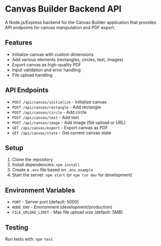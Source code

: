 # Canvas Builder Backend API

A Node.js/Express backend for the Canvas Builder application that provides API endpoints for canvas manipulation and PDF export.

## Features

- Initialize canvas with custom dimensions
- Add various elements (rectangles, circles, text, images)
- Export canvas as high-quality PDF
- Input validation and error handling
- File upload handling

## API Endpoints

- `POST /api/canvas/initialize` - Initialize canvas
- `POST /api/canvas/rectangle` - Add rectangle
- `POST /api/canvas/circle` - Add circle
- `POST /api/canvas/text` - Add text
- `POST /api/canvas/image` - Add image (file upload or URL)
- `GET /api/canvas/export` - Export canvas as PDF
- `GET /api/canvas/state` - Get current canvas state

## Setup

1. Clone the repository
2. Install dependencies: `npm install`
3. Create a `.env` file based on `.env.example`
4. Start the server: `npm start` (or `npm run dev` for development)

## Environment Variables

- `PORT` - Server port (default: 5000)
- `NODE_ENV` - Environment (development/production)
- `FILE_UPLOAD_LIMIT` - Max file upload size (default: 5MB)

## Testing

Run tests with: `npm test`
